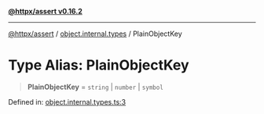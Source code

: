 [**@httpx/assert v0.16.2**](../../README.md)

***

[@httpx/assert](../../README.md) / [object.internal.types](../README.md) / PlainObjectKey

# Type Alias: PlainObjectKey

> **PlainObjectKey** = `string` \| `number` \| `symbol`

Defined in: [object.internal.types.ts:3](https://github.com/belgattitude/httpx/blob/7682ae8e8bf25ac4dbe7ea6b3b3dbe40b897e70c/packages/assert/src/object.internal.types.ts#L3)
